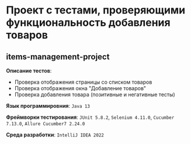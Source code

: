 # Проект с тестами, проверяющими функциональность добавления товаров
## items-management-project

__Описание тестов__:
* Проверка отображения страницы со списком товаров
* Проверка отображения окна "Добавление товаров"
* Проверка добавления товара (позитивные и негативные тесты)

__Язык программировния__: `Java 13`

__Фреймворки тестирования__: `JUnit 5.8.2`, `Selenium 4.11.0`, `Cucumber 7.13.0`, `Allure Cucumber7 2.24.0` 

__Среда разработки__: `IntelliJ IDEA 2022` 

